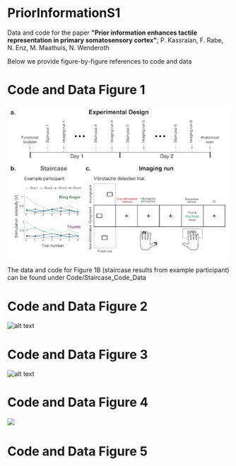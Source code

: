 # PriorInformationS1
Data and code for the paper **"Prior information enhances tactile representation in primary somatosensory cortex"**; 
P. Kassraian, F. Rabe, N. Enz, M. Maathuis, N. Wenderoth

Below we provide figure-by-figure references to code and data

# Code and Data Figure 1

![alt text](https://github.com/Pegahka/PriorInformationS1/blob/main/Figures/Fig1_ms.jpeg)

The data and code for Figure 1B (staircase results from example participant) can be found under Code/Staircase_Code_Data

# Code and Data Figure 2

![alt text](https://github.com/Pegahka/PriorInformationS1/blob/main/Figures/Fig2.jpg)


# Code and Data Figure 3

![alt text](https://github.com/Pegahka/PriorInformationS1/blob/main/Figures/Fig3.jpg)


# Code and Data Figure 4

<img src="https://github.com/Pegahka/PriorInformationS1/blob/main/Figures/Fig3.jpg" width="200">


# Code and Data Figure 5


